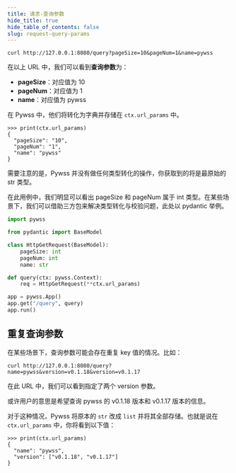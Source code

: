 ```yaml
---
title: 请求-查询参数
hide_title: true
hide_table_of_contents: false
slug: request-query-params
---
```


```shell script
curl http://127.0.0.1:8080/query?pageSize=10&pageNum=1&name=pywss
```
在以上 URL 中，我们可以看到**查询参数**为：
- **pageSize**：对应值为 10
- **pageNum**：对应值为 1
- **name**：对应值为 pywss

在 Pywss 中，他们将转化为字典并存储在 `ctx.url_params` 中。
```shell script
>>> print(ctx.url_params)
{
  "pageSize": "10",
  "pageNum": "1",
  "name": "pywss"
}
```
需要注意的是，Pywss 并没有做任何类型转化的操作，你获取到的将是最原始的 str 类型。

在此用例中，我们明显可以看出 pageSize 和 pageNum 属于 int 类型。在某些场景下，我们可以借助三方包来解决类型转化与校验问题，此处以 pydantic 举例。

```python showLineNumbers {11}
import pywss

from pydantic import BaseModel

class HttpGetRequest(BaseModel):
    pageSize: int
    pageNum: int
    name: str

def query(ctx: pywss.Context):
    req = HttpGetRequest(**ctx.url_params)

app = pywss.App()
app.get("/query", query)
app.run()
```


## 重复查询参数
在某些场景下，查询参数可能会存在重复 key 值的情况。比如：
```shell script
curl http://127.0.0.1:8080/query?name=pywss&version=v0.1.18&version=v0.1.17
```
在此 URL 中，我们可以看到指定了两个 version 参数。

或许用户的意思是希望查询 pywss 的 v0.1.18 版本和 v0.1.17 版本的信息。

对于这种情况，Pywss 将原本的 `str` 改成 `list` 并将其全部存储。也就是说在 `ctx.url_params` 中，你将看到以下值：
```shell script
>>> print(ctx.url_params)
{
  "name": "pywss",
  "version": ["v0.1.18", "v0.1.17"]
}
```
